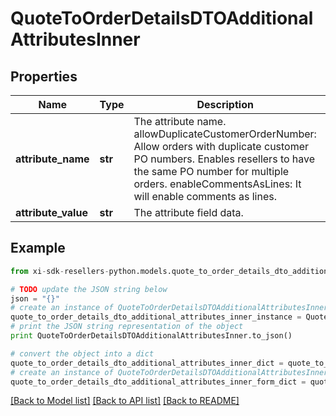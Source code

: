 # QuoteToOrderDetailsDTOAdditionalAttributesInner


## Properties

Name | Type | Description | Notes
------------ | ------------- | ------------- | -------------
**attribute_name** | **str** | The attribute name. allowDuplicateCustomerOrderNumber: Allow orders with duplicate customer PO numbers. Enables resellers to have the same PO number for multiple orders. enableCommentsAsLines:  It will enable comments as lines. | [optional] 
**attribute_value** | **str** | The attribute field data. | [optional] 

## Example

```python
from xi-sdk-resellers-python.models.quote_to_order_details_dto_additional_attributes_inner import QuoteToOrderDetailsDTOAdditionalAttributesInner

# TODO update the JSON string below
json = "{}"
# create an instance of QuoteToOrderDetailsDTOAdditionalAttributesInner from a JSON string
quote_to_order_details_dto_additional_attributes_inner_instance = QuoteToOrderDetailsDTOAdditionalAttributesInner.from_json(json)
# print the JSON string representation of the object
print QuoteToOrderDetailsDTOAdditionalAttributesInner.to_json()

# convert the object into a dict
quote_to_order_details_dto_additional_attributes_inner_dict = quote_to_order_details_dto_additional_attributes_inner_instance.to_dict()
# create an instance of QuoteToOrderDetailsDTOAdditionalAttributesInner from a dict
quote_to_order_details_dto_additional_attributes_inner_form_dict = quote_to_order_details_dto_additional_attributes_inner.from_dict(quote_to_order_details_dto_additional_attributes_inner_dict)
```
[[Back to Model list]](../README.md#documentation-for-models) [[Back to API list]](../README.md#documentation-for-api-endpoints) [[Back to README]](../README.md)


